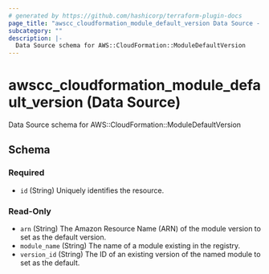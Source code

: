 ```yaml
---
# generated by https://github.com/hashicorp/terraform-plugin-docs
page_title: "awscc_cloudformation_module_default_version Data Source - terraform-provider-awscc"
subcategory: ""
description: |-
  Data Source schema for AWS::CloudFormation::ModuleDefaultVersion
---
```


# awscc_cloudformation_module_default_version (Data Source)

Data Source schema for AWS::CloudFormation::ModuleDefaultVersion



<!-- schema generated by tfplugindocs -->
## Schema

### Required

- `id` (String) Uniquely identifies the resource.

### Read-Only

- `arn` (String) The Amazon Resource Name (ARN) of the module version to set as the default version.
- `module_name` (String) The name of a module existing in the registry.
- `version_id` (String) The ID of an existing version of the named module to set as the default.
